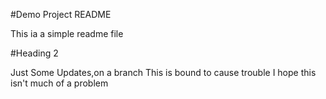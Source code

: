 #Demo Project README

This ia a simple readme file

#Heading 2

Just Some Updates,on a branch
This is bound to cause trouble
I hope this isn't much of a problem
